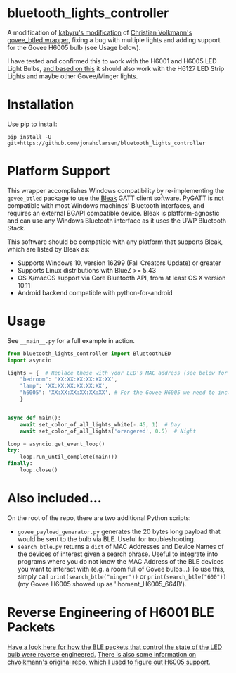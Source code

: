 # bluetooth_lights_controller
A modification of [kabyru's modification](https://github.com/kabyru/govee-btled-controller) of [Christian Volkmann's govee_btled wrapper](https://github.com/chvolkmann/govee_btled), fixing a bug with multiple lights and adding support for the Govee H6005 bulb (see Usage below).

I have tested and confirmed this to work with the H6001 and H6005 LED Light Bulbs, [and based on this](https://github.com/egold555/Govee-Reverse-Engineering/blob/master/Products/H6127.md) it should also work with the H6127 LED Strip Lights and maybe other Govee/Minger lights.

# Installation
Use pip to install:
```
pip install -U git+https://github.com/jonahclarsen/bluetooth_lights_controller
```

# Platform Support
This wrapper accomplishes Windows compatibility by re-implementing the ```govee_btled``` package to use the [Bleak](https://github.com/hbldh/bleak) GATT client software. PyGATT is not compatible with most Windows machines' Bluetooth interfaces, and requires an external BGAPI compatible device. Bleak is platform-agnostic and can use any Windows Bluetooth interface as it uses the UWP Bluetooth Stack.

This software should be compatible with any platform that supports Bleak, which are listed by Bleak as:
* Supports Windows 10, version 16299 (Fall Creators Update) or greater
* Supports Linux distributions with BlueZ >= 5.43
* OS X/macOS support via Core Bluetooth API, from at least OS X version 10.11
* Android backend compatible with python-for-android

# Usage
See `__main__.py` for a full example in action.

```python
from bluetooth_lights_controller import BluetoothLED
import asyncio

lights = {  # Replace these with your LED's MAC address (see below for instructions to find)
    "bedroom": 'XX:XX:XX:XX:XX:XX',
    "lamp": 'XX:XX:XX:XX:XX:XX',
    "h6005": 'XX:XX:XX:XX:XX:XX', # For the Govee H6005 we need to include "h6005" in the name here
    }


async def main():
    await set_color_of_all_lights_white(-.45, 1)  # Day
    await set_color_of_all_lights('orangered', 0.5)  # Night

loop = asyncio.get_event_loop()
try:
    loop.run_until_complete(main())
finally:
    loop.close()
```

# Also included...
On the root of the repo, there are two additional Python scripts:
* ```govee_payload_generator.py``` generates the 20 bytes long payload that would be sent to the bulb via BLE. Useful for troubleshooting.
* ```search_btle.py``` returns a ```dict``` of MAC Addresses and Device Names of the devices of interest given a search phrase. Useful to integrate into programs where you do not know the MAC Address of the BLE devices you want to interact with (e.g. a room full of Govee bulbs...) To use this, simply call ```print(search_btle("minger"))``` or ```print(search_btle("600"))``` (my Govee H6005 showed up as 'ihoment_H6005_664B').

# Reverse Engineering of H6001 BLE Packets
[Have a look here for how the BLE packets that control the state of the LED bulb were reverse engineered.](https://github.com/egold555/Govee-Reverse-Engineering/blob/master/Products/H6127.md) [There is also some information on chvolkmann's original repo, which I used to figure out H6005 support.](https://github.com/chvolkmann/govee_btled)

